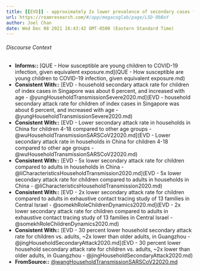 ```yaml
---
title: [[EVD]] - approximately 2x lower prevalence of secondary cases for children vs. adults in households in Wuhan - [[@wangHouseholdTransmissionSARSCoV22020]]
url: https://roamresearch.com/#/app/megacoglab/page/L5D-9bBxY
author: Joel Chan
date: Wed Dec 08 2021 16:43:42 GMT-0500 (Eastern Standard Time)
---
```




###### Discourse Context

- **Informs::** [QUE - How susceptible are young children to COVID-19 infection, given equivalent exposure.md](QUE - How susceptible are young children to COVID-19 infection, given equivalent exposure.md)
- **Consistent With::** [EVD - household secondary attack rate for children of index cases in Singapore was about 6 percent, and increased with age - @yungHouseholdTransmissionSevere2020.md](EVD - household secondary attack rate for children of index cases in Singapore was about 6 percent, and increased with age - @yungHouseholdTransmissionSevere2020.md)
- **Consistent With::** [EVD - Lower secondary attack rate in households in China for children 4-18 compared to other age groups - @wuHouseholdTransmissionSARSCoV22020.md](EVD - Lower secondary attack rate in households in China for children 4-18 compared to other age groups - @wuHouseholdTransmissionSARSCoV22020.md)
- **Consistent With::** [EVD - 5x lower secondary attack rate for children compared to adults in households in China - @liCharacteristicsHouseholdTransmission2020.md](EVD - 5x lower secondary attack rate for children compared to adults in households in China - @liCharacteristicsHouseholdTransmission2020.md)
- **Consistent With::** [EVD - 2x lower secondary attack rate for children compared to adults in exhaustive contact tracing study of 13 families in Central Israel - @somekhRoleChildrenDynamics2020.md](EVD - 2x lower secondary attack rate for children compared to adults in exhaustive contact tracing study of 13 families in Central Israel - @somekhRoleChildrenDynamics2020.md)
- **Consistent With::** [EVD - 30 percent lower household secondary attack rate for children vs. adults, ~2x lower than older adults, in Guangzhou - @jingHouseholdSecondaryAttack2020.md](EVD - 30 percent lower household secondary attack rate for children vs. adults, ~2x lower than older adults, in Guangzhou - @jingHouseholdSecondaryAttack2020.md)
- **FromSource::** [@wangHouseholdTransmissionSARSCoV22020.md](@wangHouseholdTransmissionSARSCoV22020.md)
